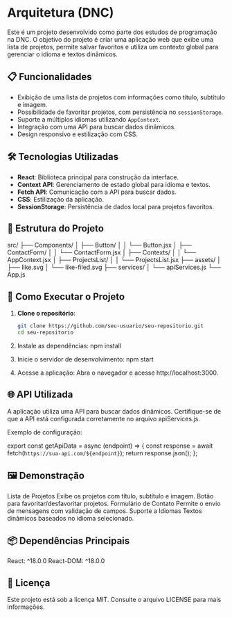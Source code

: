 # Arquitetura (DNC)

Este é um projeto desenvolvido como parte dos estudos de programação na DNC. O objetivo do projeto é criar uma aplicação web que exibe uma lista de projetos, permite salvar favoritos e utiliza um contexto global para gerenciar o idioma e textos dinâmicos.

## 📋 Funcionalidades

- Exibição de uma lista de projetos com informações como título, subtítulo e imagem.
- Possibilidade de favoritar projetos, com persistência no `sessionStorage`.
- Suporte a múltiplos idiomas utilizando `AppContext`.
- Integração com uma API para buscar dados dinâmicos.
- Design responsivo e estilização com CSS.

## 🛠️ Tecnologias Utilizadas

- **React**: Biblioteca principal para construção da interface.
- **Context API**: Gerenciamento de estado global para idioma e textos.
- **Fetch API**: Comunicação com a API para buscar dados.
- **CSS**: Estilização da aplicação.
- **SessionStorage**: Persistência de dados local para projetos favoritos.

## 📂 Estrutura do Projeto

src/ 
├── Components/
│ ├── Button/ 
│ │ └── Button.jsx 
│ ├── ContactForm/ 
│ │ └── ContactForm.jsx 
│ ├── Contexts/ 
│ │ └── AppContext.jsx 
│ ├── ProjectsList/ 
│ │ └── ProjectsList.jsx 
├── assets/ 
│ ├── like.svg 
│ └── like-filed.svg 
├── services/ 
│ └── apiServices.js 
└── App.js

## 🚀 Como Executar o Projeto

1. **Clone o repositório**:
   ```bash
   git clone https://github.com/seu-usuario/seu-repositorio.git
   cd seu-repositorio

2. Instale as dependências:
    npm install

3. Inicie o servidor de desenvolvimento:
    npm start

4. Acesse a aplicação: Abra o navegador e acesse
    http://localhost:3000.

## 🌐 API Utilizada

A aplicação utiliza uma API para buscar dados dinâmicos. Certifique-se de que a API está configurada corretamente no arquivo apiServices.js.

Exemplo de configuração:

export const getApiData = async (endpoint) => {
  const response = await fetch(`https://sua-api.com/${endpoint}`);
  return response.json();
};

## 🖼️ Demonstração

Lista de Projetos
Exibe os projetos com título, subtítulo e imagem.
Botão para favoritar/desfavoritar projetos.
Formulário de Contato
Permite o envio de mensagens com validação de campos.
Suporte a Idiomas
Textos dinâmicos baseados no idioma selecionado.

## 📦 Dependências Principais

React: ^18.0.0
React-DOM: ^18.0.0

## 📝 Licença
Este projeto está sob a licença MIT. Consulte o arquivo LICENSE para mais informações.
